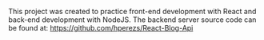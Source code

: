 This project was created to practice front-end development with React and back-end development with NodeJS. The backend server source code can be found at: https://github.com/hperezs/React-Blog-Api
